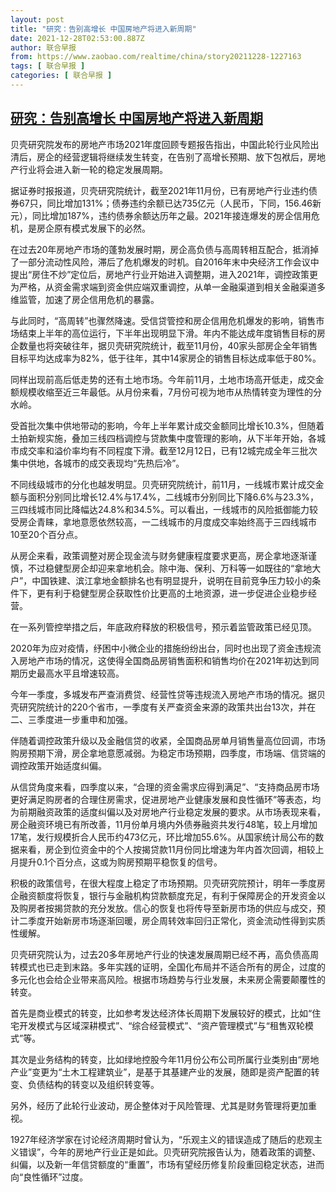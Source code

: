 ```yaml
---
layout: post
title: "研究：告别高增长 中国房地产将进入新周期"
date: 2021-12-28T02:53:00.887Z
author: 联合早报
from: https://www.zaobao.com/realtime/china/story20211228-1227163
tags: [ 联合早报 ]
categories: [ 联合早报 ]
---
```

<!--1640680560000-->
[研究：告别高增长 中国房地产将进入新周期](https://www.zaobao.com/realtime/china/story20211228-1227163)
------

<div>
<p>贝壳研究院发布的房地产市场2021年度回顾专题报告指出，中国此轮行业风险出清后，房企的经营逻辑将继续发生转变，在告别了高增长预期、放下包袱后，房地产行业将会进入新一轮的稳定发展周期。</p><p>据证券时报报道，贝壳研究院统计，截至2021年11月份，已有房地产行业违约债券67只，同比增加131%；债券违约余额已达735亿元（人民币，下同，156.46新元），同比增加187%，违约债券余额达历年之最。2021年接连爆发的房企信用危机，是房企原有模式发展下的必然。</p><p>在过去20年房地产市场的蓬勃发展时期，房企高负债与高周转相互配合，抵消掉了一部分流动性风险，滞后了危机爆发的时机。自2016年末中央经济工作会议中提出“房住不炒”定位后，房地产行业开始进入调整期，进入2021年，调控政策更为严格，从资金需求端到资金供应端双重调控，从单一金融渠道到相关金融渠道多维监管，加速了房企信用危机的暴露。</p><section id="imu"><div id="dfp-ad-imu1">        </div></section><p>与此同时，“高周转”也骤然降速。受信贷管控和房企信用危机爆发的影响，销售市场结束上半年的高位运行，下半年出现明显下滑。年内不能达成年度销售目标的房企数量也将突破往年，据贝壳研究院统计，截至11月份，40家头部房企全年销售目标平均达成率为82%，低于往年，其中14家房企的销售目标达成率低于80%。</p><p>同样出现前高后低走势的还有土地市场。今年前11月，土地市场高开低走，成交金额规模收缩至近三年最低。从月份来看，7月份可视为地市从热情转变为理性的分水岭。</p><p>受首批次集中供地带动的影响，今年上半年累计成交金额同比增长10.3%，但随着土拍新规实施，叠加三线四档调控与贷款集中度管理的影响，从下半年开始，各城市成交率和溢价率均有不同程度下滑。截至12月12日，已有12城完成全年三批次集中供地，各城市的成交表现均“先热后冷”。</p><div id="innity-in-post"></div><div id="dfp-ad-midarticlespecial">        </div><p>不同线级城市的分化也越发明显。贝壳研究院统计，前11月，一线城市累计成交金额与面积分别同比增长12.4%与17.4%，二线城市分别同比下降6.6%与23.3%，三四线城市同比降幅达24.8%和34.5%。可以看出，一线城市的风险抵御能力较受房企青睐，拿地意愿依然较高，一二线城市的月度成交率始终高于三四线城市10至20个百分点。</p><p>从房企来看，政策调整对房企现金流与财务健康程度要求更高，房企拿地逐渐谨慎，不过稳健型房企却迎来拿地机会。除中海、保利、万科等一如既往的“拿地大户”，中国铁建、滨江拿地金额排名也有明显提升，说明在目前竞争压力较小的条件下，更有利于稳健型房企获取性价比更高的土地资源，进一步促进企业稳步经营。</p><p>在一系列管控举措之后，年底政府释放的积极信号，预示着监管政策已经见顶。</p><p>2020年为应对疫情，纾困中小微企业的措施纷纷出台，同时也出现了资金违规流入房地产市场的情况，这使得全国商品房销售面积和销售均价在2021年初达到同期历史最高水平且增速较高。</p><p>今年一季度，多城发布严查消费贷、经营性贷等违规流入房地产市场的情况。据贝壳研究院统计的220个省市，一季度有关严查资金来源的政策共出台13次，并在二、三季度进一步重申和加强。</p><p>伴随着调控政策升级以及金融信贷的收紧，全国商品房单月销售量高位回调，市场购房预期下滑，房企拿地意愿减弱。为稳定市场预期，四季度，市场端、信贷端的调控政策开始适度纠偏。</p><p>从信贷角度来看，四季度以来，“合理的资金需求应得到满足”、“支持商品房市场更好满足购房者的合理住房需求，促进房地产业健康发展和良性循环”等表态，均为前期融资政策的适度纠偏以及对房地产行业稳定发展的要求。从市场表现来看，房企融资环境已有所改善，11月份单月境内外债券融资共发行48笔，较上月增加17笔，发行规模折合人民币约473亿元，环比增加55.6%。从国家统计局公布的数据来看，房企到位资金中的个人按揭贷款11月份同比增速为年内首次回调，相较上月提升0.1个百分点，这或为购房预期平稳恢复的信号。</p><p>积极的政策信号，在很大程度上稳定了市场预期。贝壳研究院预计，明年一季度房企融资额度将恢复，银行与金融机构贷款额度充足，有利于保障房企的开发资金以及购房者按揭贷款的充分发放。信心的恢复也将传导至新房市场的供应与成交，预计二季度开始新房市场逐渐回暖，房企周转效率回归正常化，资金流动性得到实质性缓解。</p><p>贝壳研究院认为，过去20多年房地产行业的快速发展周期已经不再，高负债高周转模式也已走到末路。多年实践的证明，全国化布局并不适合所有的房企，过度的多元化也会给企业带来高风险。根据市场趋势与行业发展，未来房企需要颠覆性的转变。</p><p>首先是商业模式的转变，比如参考发达经济体长周期下发展较好的模式，比如“住宅开发模式与区域深耕模式”、“综合经营模式”、“资产管理模式”与“租售双轮模式”等。</p><p>其次是业务结构的转变，比如绿地控股今年11月份公布公司所属行业类别由“房地产业”变更为“土木工程建筑业”，是基于其基建产业的发展，随即是资产配置的转变、负债结构的转变以及组织转变等。</p><p>另外，经历了此轮行业波动，房企整体对于风险管理、尤其是财务管理将更加重视。</p><p>1927年经济学家在讨论经济周期时曾认为，“乐观主义的错误造成了随后的悲观主义错误”，今年的房地产行业正是如此。贝壳研究院报告认为，随着政策的调整、纠偏，以及新一年信贷额度的“重置”，市场有望经历修复阶段重回稳定状态，进而向“良性循环”过度。</p>      <div class="cx_paywall_placeholder" id="sph_cdp_40"></div>
</div>
